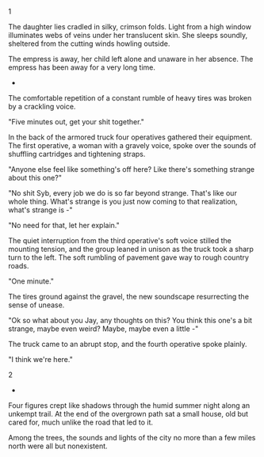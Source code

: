 1

The daughter lies cradled in silky, crimson folds. Light from a high window illuminates webs of veins under her translucent skin. She sleeps soundly, sheltered from the cutting winds howling outside.

The empress is away, her child left alone and unaware in her absence. The empress has been away for a very long time.

-

The comfortable repetition of a constant rumble of heavy tires was broken by a crackling voice.

"Five minutes out, get your shit together."

In the back of the armored truck four operatives gathered their equipment. The first operative, a woman with a gravely voice, spoke over the sounds of shuffling cartridges and tightening straps.

"Anyone else feel like something's off here? Like there's something strange about this one?"

"No shit Syb, every job we do is so far beyond strange. That's like our whole thing. What's strange is you just now coming to that realization, what's strange is -"

"No need for that, let her explain."

The quiet interruption from the third operative's soft voice stilled the mounting tension, and the group leaned in unison as the truck took a sharp turn to the left. The soft rumbling of pavement gave way to rough country roads.

"One minute."

The tires ground against the gravel, the new soundscape resurrecting the sense of unease.

"Ok so what about you Jay, any thoughts on this? You think this one's a bit strange, maybe even weird? Maybe, maybe even a little -"

The truck came to an abrupt stop, and the fourth operative spoke plainly.

"I think we're here."


2



-

Four figures crept like shadows through the humid summer night along an unkempt trail. At the end of the overgrown path sat a small house, old but cared for, much unlike the road that led to it. 

Among the trees, the sounds and lights of the city no more than a few miles north were all but nonexistent.